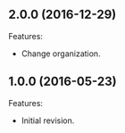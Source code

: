 ## 2.0.0 (2016-12-29)
Features:
  - Change organization.
  
## 1.0.0 (2016-05-23)
Features:
  - Initial revision.


